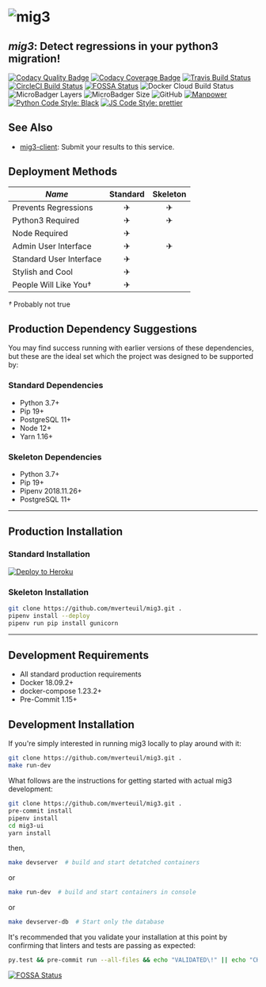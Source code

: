 # ![mig3](https://repository-images.githubusercontent.com/183804036/f4e59c00-69bb-11e9-96c5-6188c6a6f664)
## *mig3*: Detect regressions in your python3 migration!

[![Codacy Quality Badge](https://api.codacy.com/project/badge/Grade/79079a3fa54e49d4b6cfee5f3451737e)](https://www.codacy.com/app/mverteuil/mig3?utm_source=github.com&amp;utm_medium=referral&amp;utm_content=mverteuil/mig3&amp;utm_campaign=Badge_Grade)
[![Codacy Coverage Badge](https://api.codacy.com/project/badge/Coverage/79079a3fa54e49d4b6cfee5f3451737e)](https://www.codacy.com/app/mverteuil/mig3?utm_source=github.com&utm_medium=referral&utm_content=mverteuil/mig3&utm_campaign=Badge_Coverage)
[![Travis Build Status](https://img.shields.io/travis/com/mverteuil/mig3/master.svg?logo=travis)](https://travis-ci.com/mverteuil/mig3)
[![CircleCI Build Status](https://img.shields.io/circleci/build/github/mverteuil/mig3.svg?logo=circleci)](https://circleci.com/gh/mverteuil/mig3)
[![FOSSA Status](https://app.fossa.com/api/projects/git%2Bgithub.com%2Fmverteuil%2Fmig3.svg?type=shield)](https://app.fossa.com/projects/git%2Bgithub.com%2Fmverteuil%2Fmig3?ref=badge_shield)
![Docker Cloud Build Status](https://img.shields.io/docker/cloud/build/mverteuil/mig3.svg?logo=docker)
![MicroBadger Layers](https://img.shields.io/microbadger/layers/mverteuil/mig3.svg?color=limegreen&logo=docker)
![MicroBadger Size](https://img.shields.io/microbadger/image-size/mverteuil/mig3.svg?color=limegreen&logo=docker)
![GitHub](https://img.shields.io/github/license/mverteuil/mig3.svg?logo=gnu)
[![Manpower](https://img.shields.io/github/contributors/mverteuil/mig3.svg?color=red&label=manpower&logo=github)](https://github.com/mverteuil/mig3/graphs/contributors)
[![Python Code Style: Black](https://img.shields.io/badge/code_style-black-black.svg?logo=python&logoColor=yellow)](https://github.com/python/black)
[![JS Code Style: prettier](https://img.shields.io/badge/code_style-prettier-ff69b4.svg?logo=javascript)](https://github.com/prettier/prettier)

## See Also

-   [mig3-client](https://github.com/mverteuil/mig3-client): Submit your results to this service.

## Deployment Methods

| *Name*                    | Standard | Skeleton |
|---------------------------|:--------:|:--------:|
| Prevents Regressions      |     ✈    |     ✈    |
| Python3 Required          |     ✈    |     ✈    |
| Node Required             |     ✈    |          |
| Admin User Interface      |     ✈    |     ✈    |
| Standard User Interface   |     ✈    |          |
| Stylish and Cool          |     ✈    |          |
| People Will Like You†     |     ✈    |          |

*†* Probably not true

## Production Dependency Suggestions

You may find success running with earlier versions of these dependencies, but these are the ideal set which the project
was designed to be supported by:

### Standard Dependencies

-   Python 3.7+
-   Pip 19+
-   PostgreSQL 11+
-   Node 12+
-   Yarn 1.16+

### Skeleton Dependencies

-   Python 3.7+
-   Pip 19+
-   Pipenv 2018.11.26+
-   PostgreSQL 11+

---

## Production Installation

### Standard Installation

[![Deploy to Heroku](https://www.herokucdn.com/deploy/button.svg)](https://heroku.com/deploy)

### Skeleton Installation

```zsh
git clone https://github.com/mverteuil/mig3.git .
pipenv install --deploy
pipenv run pip install gunicorn
```

---

## Development Requirements

-   All standard production requirements
-   Docker 18.09.2+
-   docker-compose 1.23.2+
-   Pre-Commit 1.15+

## Development Installation

If you're simply interested in running mig3 locally to play around with it:
```zsh
git clone https://github.com/mverteuil/mig3.git .
make run-dev
```

What follows are the instructions for getting started with actual mig3 development:

```zsh
git clone https://github.com/mverteuil/mig3.git .
pre-commit install
pipenv install
cd mig3-ui
yarn install
```
then,
```zsh
make devserver  # build and start detatched containers
```
or
```zsh
make run-dev  # build and start containers in console
```
or
```zsh
make devserver-db  # Start only the database
```
It's recommended that you validate your installation at this point by confirming that linters and tests are passing as expected:

```zsh
py.test && pre-commit run --all-files && echo "VALIDATED\!" || echo "CHECK YOUR INSTALLATION"
```

[![FOSSA Status](https://app.fossa.com/api/projects/git%2Bgithub.com%2Fmverteuil%2Fmig3.svg?type=large)](https://app.fossa.com/projects/git%2Bgithub.com%2Fmverteuil%2Fmig3?ref=badge_large)
